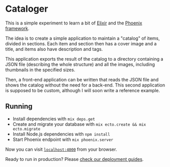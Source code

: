 # Cataloger

This is a simple experiment to learn a bit of
[Elixir](http://elixir-lang.org) and the
[Phoenix framework](http://www.phoenixframework.org).

The idea is to create a simple application to maintain a "catalog" of
items, divided in sections. Each item and section then has a cover
image and a title, and items also have description and tags.

This application exports the result of the catalog to a directory
containing a JSON file (describing the whole structure) and all the
images, including thumbnails in the specified sizes.

Then, a front-end application can be written that reads the JSON file
and shows the catalog without the need for a back-end. This second
application is supposed to be custom, although I will soon write a
reference example.

## Running

* Install dependencies with `mix deps.get`
* Create and migrate your database with `mix ecto.create && mix ecto.migrate`
* Install Node.js dependencies with `npm install`
* Start Phoenix endpoint with `mix phoenix.server`

Now you can visit [`localhost:4000`](http://localhost:4000) from your browser.

Ready to run in production? Please [check our deployment guides](http://www.phoenixframework.org/docs/deployment).
